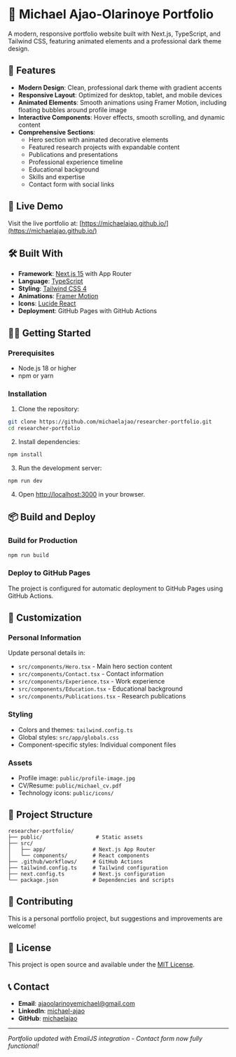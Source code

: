 # 🧬 Michael Ajao-Olarinoye Portfolio

A modern, responsive portfolio website built with Next.js, TypeScript, and Tailwind CSS, featuring animated elements and a professional dark theme design.

## 🌟 Features

- **Modern Design**: Clean, professional dark theme with gradient accents
- **Responsive Layout**: Optimized for desktop, tablet, and mobile devices
- **Animated Elements**: Smooth animations using Framer Motion, including floating bubbles around profile image
- **Interactive Components**: Hover effects, smooth scrolling, and dynamic content
- **Comprehensive Sections**:
  - Hero section with animated decorative elements
  - Featured research projects with expandable content
  - Publications and presentations
  - Professional experience timeline
  - Educational background
  - Skills and expertise
  - Contact form with social links

## 🚀 Live Demo

Visit the live portfolio at: [https://michaelajao.github.io/](https://michaelajao.github.io/)

## 🛠️ Built With

- **Framework**: [Next.js 15](https://nextjs.org/) with App Router
- **Language**: [TypeScript](https://www.typescriptlang.org/)
- **Styling**: [Tailwind CSS 4](https://tailwindcss.com/)
- **Animations**: [Framer Motion](https://www.framer.com/motion/)
- **Icons**: [Lucide React](https://lucide.dev/)
- **Deployment**: GitHub Pages with GitHub Actions

## 🏃‍♂️ Getting Started

### Prerequisites
- Node.js 18 or higher
- npm or yarn

### Installation

1. Clone the repository:
```bash
git clone https://github.com/michaelajao/researcher-portfolio.git
cd researcher-portfolio
```

2. Install dependencies:
```bash
npm install
```

3. Run the development server:
```bash
npm run dev
```

4. Open [http://localhost:3000](http://localhost:3000) in your browser.

## 📦 Build and Deploy

### Build for Production
```bash
npm run build
```

### Deploy to GitHub Pages
The project is configured for automatic deployment to GitHub Pages using GitHub Actions.

## 🎨 Customization

### Personal Information
Update personal details in:
- `src/components/Hero.tsx` - Main hero section content
- `src/components/Contact.tsx` - Contact information
- `src/components/Experience.tsx` - Work experience
- `src/components/Education.tsx` - Educational background
- `src/components/Publications.tsx` - Research publications

### Styling
- Colors and themes: `tailwind.config.ts`
- Global styles: `src/app/globals.css`
- Component-specific styles: Individual component files

### Assets
- Profile image: `public/profile-image.jpg`
- CV/Resume: `public/michael_cv.pdf`
- Technology icons: `public/icons/`

## 📁 Project Structure

```
researcher-portfolio/
├── public/                 # Static assets
├── src/
│   ├── app/               # Next.js App Router
│   └── components/        # React components
├── .github/workflows/     # GitHub Actions
├── tailwind.config.ts     # Tailwind configuration
├── next.config.ts         # Next.js configuration
└── package.json           # Dependencies and scripts
```

## 🤝 Contributing

This is a personal portfolio project, but suggestions and improvements are welcome!

## 📄 License

This project is open source and available under the [MIT License](LICENSE).

## 📞 Contact

- **Email**: ajaoolarinoyemichael@gmail.com
- **LinkedIn**: [michael-ajao](https://www.linkedin.com/in/michael-ajao)
- **GitHub**: [michaelajao](https://github.com/michaelajao)

---
*Portfolio updated with EmailJS integration - Contact form now fully functional!*